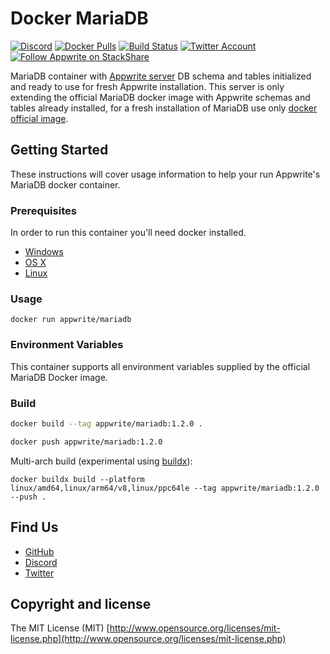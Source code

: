 # Docker MariaDB

[![Discord](https://img.shields.io/discord/564160730845151244?label=discord&style=flat-square)](https://appwrite.io/discord)
[![Docker Pulls](https://img.shields.io/docker/pulls/appwrite/mariadb?color=f02e65&style=flat-square)](https://hub.docker.com/r/appwrite/mariadb)
[![Build Status](https://img.shields.io/travis/com/appwrite/docker-mariadb?style=flat-square)](https://travis-ci.com/appwrite/docker-mariadb)
[![Twitter Account](https://img.shields.io/twitter/follow/appwrite_io?color=00acee&label=twitter&style=flat-square)](https://twitter.com/appwrite_io)
[![Follow Appwrite on StackShare](https://img.shields.io/badge/follow%20on-stackshare-blue?style=flat-square)](https://stackshare.io/appwrite)

MariaDB container with [Appwrite server](https://appwrite.io) DB schema and tables initialized and ready to use for fresh Appwrite installation. This server is only extending the official MariaDB docker image with Appwrite schemas and tables already installed, for a fresh installation of MariaDB use only [docker official image](https://hub.docker.com/_/mariadb).

## Getting Started

These instructions will cover usage information to help your run Appwrite's MariaDB docker container.

### Prerequisites

In order to run this container you'll need docker installed.

* [Windows](https://docs.docker.com/windows/started)
* [OS X](https://docs.docker.com/mac/started/)
* [Linux](https://docs.docker.com/linux/started/)

### Usage

```shell
docker run appwrite/mariadb
```

### Environment Variables

This container supports all environment variables supplied by the official MariaDB Docker image.

### Build

```bash
docker build --tag appwrite/mariadb:1.2.0 .

docker push appwrite/mariadb:1.2.0
```

Multi-arch build (experimental using [buildx](https://github.com/docker/buildx)):

```
docker buildx build --platform linux/amd64,linux/arm64/v8,linux/ppc64le --tag appwrite/mariadb:1.2.0 --push .
```

## Find Us

* [GitHub](https://github.com/appwrite)
* [Discord](https://discord.gg/GSeTUeA)
* [Twitter](https://twitter.com/appwrite_io)

## Copyright and license

The MIT License (MIT) [http://www.opensource.org/licenses/mit-license.php](http://www.opensource.org/licenses/mit-license.php)
